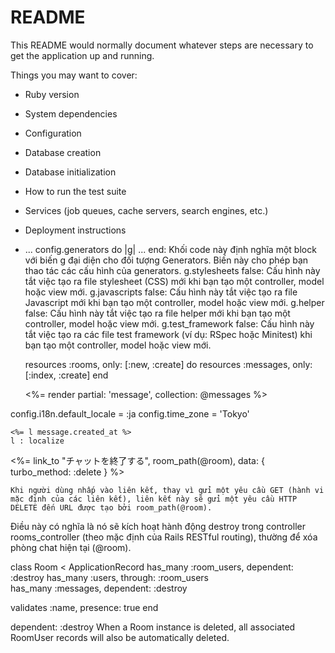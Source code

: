 
# README

This README would normally document whatever steps are necessary to get the
application up and running.

Things you may want to cover:

* Ruby version

* System dependencies

* Configuration

* Database creation

* Database initialization

* How to run the test suite

* Services (job queues, cache servers, search engines, etc.)

* Deployment instructions

* ...
config.generators do |g| ... end: Khối code này định nghĩa một block với biến g đại diện cho đối tượng Generators. Biến này cho phép bạn thao tác các cấu hình của generators.
g.stylesheets false: Cấu hình này tắt việc tạo ra file stylesheet (CSS) mới khi bạn tạo một controller, model hoặc view mới.
g.javascripts false: Cấu hình này tắt việc tạo ra file Javascript mới khi bạn tạo một controller, model hoặc view mới.
g.helper false: Cấu hình này tắt việc tạo ra file helper mới khi bạn tạo một controller, model hoặc view mới.
g.test_framework false: Cấu hình này tắt việc tạo ra các file test framework (ví dụ: RSpec hoặc Minitest) khi bạn tạo một controller, model hoặc view mới.

  resources :rooms, only: [:new, :create] do
    resources :messages, only: [:index, :create]
  end

  <%= render partial: 'message', collection: @messages %>

 config.i18n.default_locale = :ja
    config.time_zone = 'Tokyo'

    <%= l message.created_at %>
    l : localize

<%= link_to "チャットを終了する", room_path(@room), data: { turbo_method: :delete } %> 
    
    Khi người dùng nhấp vào liên kết, thay vì gửi một yêu cầu GET (hành vi mặc định của các liên kết), liên kết này sẽ gửi một yêu cầu HTTP DELETE đến URL được tạo bởi room_path(@room).
Điều này có nghĩa là nó sẽ kích hoạt hành động destroy trong controller rooms_controller (theo mặc định của Rails RESTful routing), thường để xóa phòng chat hiện tại (@room).

class Room < ApplicationRecord
  has_many :room_users, dependent: :destroy
  has_many :users, through: :room_users  
  has_many :messages, dependent: :destroy

  validates :name, presence: true
end

 dependent: :destroy
When a Room instance is deleted, all associated RoomUser records will also be automatically deleted.